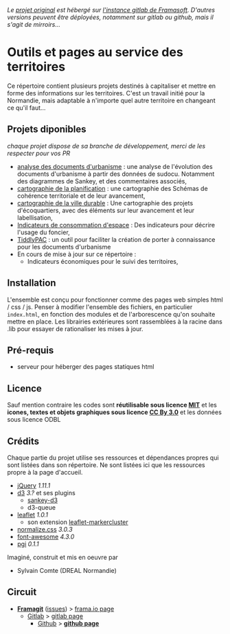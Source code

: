 *Le [projet original][origin] est hébergé sur [l'instance gitlab de Framasoft][framagit]. D'autres versions peuvent être déployées, notamment sur gitlab ou github, mais il s'agit de mirroirs...*

# Outils et pages au service des territoires
Ce répertoire contient plusieurs projets destinés à capitaliser et mettre en forme des informations sur les territoires. C'est un travail initié pour la Normandie, mais adaptable à n'importe quel autre territoire en changeant ce qu'il faut...

## Projets diponibles
*chaque projet dispose de sa branche de développement, merci de les respecter pour vos PR*
* [analyse des documents d'urbanisme](../../../analyseUrbanisme/) : une analyse de l'évolution des documents d'urbanisme à partir des données de sudocu. Notamment des diagrammes de Sankey, et des commentaires associés,
* [cartographie de la planification](../../../cartoPlanification) : une cartographie des Schémas de cohérence territoriale et de leur avancement,
* [cartographie de la ville durable](../../../cartoVilleDurable) : Une cartographie des projets d'écoquartiers, avec des éléments sur leur avancement et leur labellisation,
* [Indicateurs de consommation d'espace][ice] : Des indicateurs pour décrire l'usage du foncier,
* [TiddlyPAC][TiddlyPAC] : un outil pour faciliter la création de porter à connaissance pour les documents d'urbanisme
* En cours de mise à jour sur ce répertoire :
  * Indicateurs économiques pour le suivi des territoires,


## Installation
L'ensemble est conçu pour fonctionner comme des pages web simples html / css / js. Penser à modifier l'ensemble des fichiers, en particulier `index.html`, en fonction des modules et de l'arborescence qu'on souhaite mettre en place. Les librairies extérieures sont rassemblées à la racine dans .lib pour essayer de rationaliser les mises à jour.

## Pré-requis
* serveur pour héberger des pages statiques html

## Licence
Sauf mention contraire les codes sont **réutilisable sous licence [MIT](http://opensource.org/licenses/MIT)** et les **icones, textes et objets graphiques sous licence [CC By 3.0](http://creativecommons.org/licenses/by/3.0/deed.fr)** et les données sous licence ODBL

## Crédits
Chaque partie du projet utilise ses ressources et dépendances propres qui sont listées dans son répertoire. Ne sont listées ici que les ressources propre à la page d'accueil.
* [jQuery](http://jquery.com/) *1.11.1*
* [d3](https://d3js.org/) *3.?* et ses plugins
   * [sankey-d3](https://github.com/soxofaan/d3-plugin-captain-sankey)
   * d3-queue
* [leaflet](http://leafletjs.com) *1.0.1*
   * son extension [leaflet-markercluster](https://github.com/Leaflet/Leaflet.markercluster)
* [normalize.css](http://necolas.github.io/normalize.css) *3.0.3*
* [font-awesome](http://fontawesome.io) *4.3.0*
* [pgi](http://sycom.gitlab.io/post-Gitlab-issues/) *0.1.1*

Imaginé, construit et mis en oeuvre par
* Sylvain Comte (DREAL Normandie)

## Circuit
* **[Framagit][origin]** ([issues][issues]) > [frama.io page][f.io-page]
   * [Gitlab][gitlab] > [gitlab page][gl-page]
      * [Github][github] > **[github page][gh-page]**

[ice]: ./I/CE/README.md
[TiddlyPAC]: https://framagit.org/know-rmandie/TiddlyPAC

[origin]:https://framagit.org/know-rmandie/know-rmandie.frama.io
[issues]:https://framagit.org/know-rmandie/know-rmandie.frama.io/issues
[f.io-page]:https://know-rmandie.frama.io
[gl-page]:https://know-rmandie.gitlab.io
[gh-page]:https://know-rmandie.github.io

[framagit]:https://framagit.org
[gitlab]:https://gitlab.com/know-rmandie/know-ramndie.gitlab.io
[github]:https://github.com/know-rmandie/know-rmandie.gitlab.io
